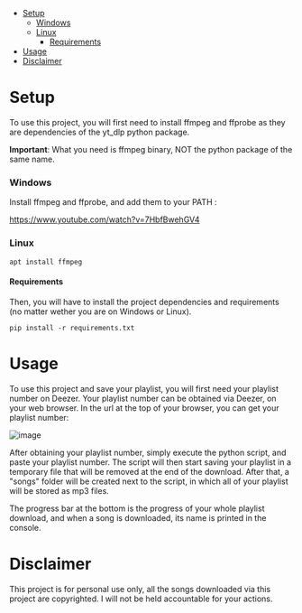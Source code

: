- [Setup](#setup)
    - [Windows](#windows)
    - [Linux](#linux)
      - [Requirements](#requirements)
- [Usage](#usage)
- [Disclaimer](#disclaimer)

# Setup

To use this project, you will first need to install ffmpeg and ffprobe as they are dependencies of the yt_dlp python package.

**Important**: What you need is ffmpeg binary, NOT the python package of the same name.

### Windows

Install ffmpeg and ffprobe, and add them to your PATH :

https://www.youtube.com/watch?v=7HbfBwehGV4

### Linux

```
apt install ffmpeg
```

#### Requirements

Then, you will have to install the project dependencies and requirements (no matter wether you are on Windows or Linux).

```
pip install -r requirements.txt
```
# Usage

To use this project and save your playlist, you will first need your playlist number on Deezer. Your playlist number can be obtained via Deezer, on your web browser. In the url at the top of your browser, you can get your playlist number:

![image](https://github.com/Malachite01/deezer_to_mp3/assets/112857106/5ede04cd-fa9c-4e38-80b7-d82f13847c45)

After obtaining your playlist number, simply execute the python script, and paste your playlist number.
The script will then start saving your playlist in a temporary file that will be removed at the end of the download.
After that, a "songs" folder will be created next to the script, in which all of your playlist will be stored as mp3 files.

The progress bar at the bottom is the progress of your whole playlist download, and when a song is downloaded, its name is printed in the console. 

# Disclaimer

This project is for personal use only, all the songs downloaded via this project are copyrighted. I will not be held accountable for your actions.

